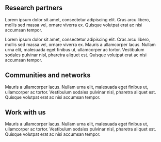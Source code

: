## Research partners

Lorem ipsum dolor sit amet, consectetur adipiscing elit. Cras arcu libero, mollis sed massa vel, ornare viverra ex. Quisque volutpat erat ac nisi accumsan tempor.

Lorem ipsum dolor sit amet, consectetur adipiscing elit. Cras arcu libero, mollis sed massa vel, ornare viverra ex. Mauris a ullamcorper lacus. Nullam urna elit, malesuada eget finibus ut, ullamcorper ac tortor. Vestibulum sodales pulvinar nisl, pharetra aliquet est. Quisque volutpat erat ac nisi accumsan tempor.


## Communities and networks

Mauris a ullamcorper lacus. Nullam urna elit, malesuada eget finibus ut, ullamcorper ac tortor. Vestibulum sodales pulvinar nisl, pharetra aliquet est. Quisque volutpat erat ac nisi accumsan tempor.


## Work with us

Mauris a ullamcorper lacus. Nullam urna elit, malesuada eget finibus ut, ullamcorper ac tortor. Vestibulum sodales pulvinar nisl, pharetra aliquet est. Quisque volutpat erat ac nisi accumsan tempor.
